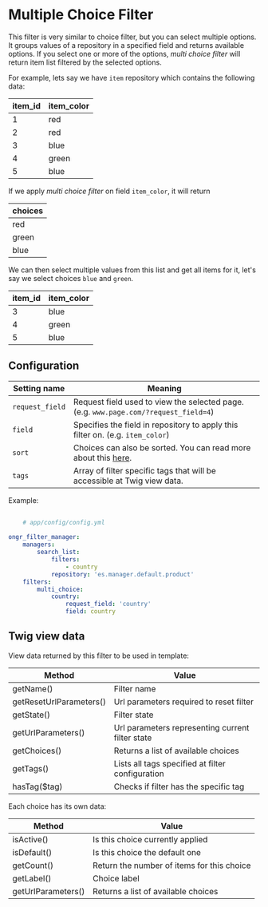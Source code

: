 Multiple Choice Filter  
======================  
This filter is very similar to choice filter, but you can select multiple options.
It groups values of a repository in a specified field and returns available options.
If you select one or more of the options, *multi choice filter* will return item list filtered by the selected options.
  
For example, lets say we have `item` repository which contains the following data:

| item_id | item_color |  
|---------|------------|
| 1       | red        |
| 2       | red        |
| 3       | blue       |
| 4       | green      |
| 5       | blue       |
  
If we apply *multi choice filter* on field `item_color`, it will return
  
  
| choices     |
|-------------|
| red         |
| green       |
| blue        |
  
We can then select multiple values from this list and get all items for it, let's say we select choices `blue` and `green`.
 
| item_id | item_color | 
|---------|------------|
| 3       | blue       |
| 4       | green      |
| 5       | blue       |
  
Configuration  
-------------  
| Setting name           | Meaning                                                                                          |
|------------------------|--------------------------------------------------------------------------------------------------|
| `request_field`        | Request field used to view the selected page. (e.g. `www.page.com/?request_field=4`)             |
| `field`                | Specifies the field in repository to apply this filter on. (e.g. `item_color`)                   |
| `sort`                 | Choices can also be sorted. You can read more about this [here](choice.md#sorting-configuration).|
| `tags`                 | Array of filter specific tags that will be accessible at Twig view data.                         |
  
Example:
  
```yaml
  
    # app/config/config.yml
  
ongr_filter_manager:
    managers:
        search_list:
            filters:
                - country
            repository: 'es.manager.default.product'
    filters:
        multi_choice:
            country:
                request_field: 'country'
                field: country
``` 

Twig view data
--------------
View data returned by this filter to be used in template:

| Method                  | Value                                            |
|-------------------------|--------------------------------------------------|
| getName()               | Filter name                                      |
| getResetUrlParameters() | Url parameters required to reset filter          |
| getState()              | Filter state                                     |
| getUrlParameters()      | Url parameters representing current filter state |
| getChoices()            | Returns a list of available choices              |
| getTags()               | Lists all tags specified at filter configuration |
| hasTag($tag)            | Checks if filter has the specific tag            |

Each choice has its own data:

| Method             | Value                                      |
|--------------------|--------------------------------------------|
| isActive()         | Is this choice currently applied           |
| isDefault()        | Is this choice the default one             |
| getCount()         | Return the number of items for this choice |
| getLabel()         | Choice label                               |
| getUrlParameters() | Returns a list of available choices        |
